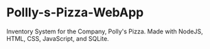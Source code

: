 # Pollly-s-Pizza-WebApp
Inventory System for the Company, Polly's Pizza. Made with NodeJS, HTML, CSS, JavaScript, and SQLite.
